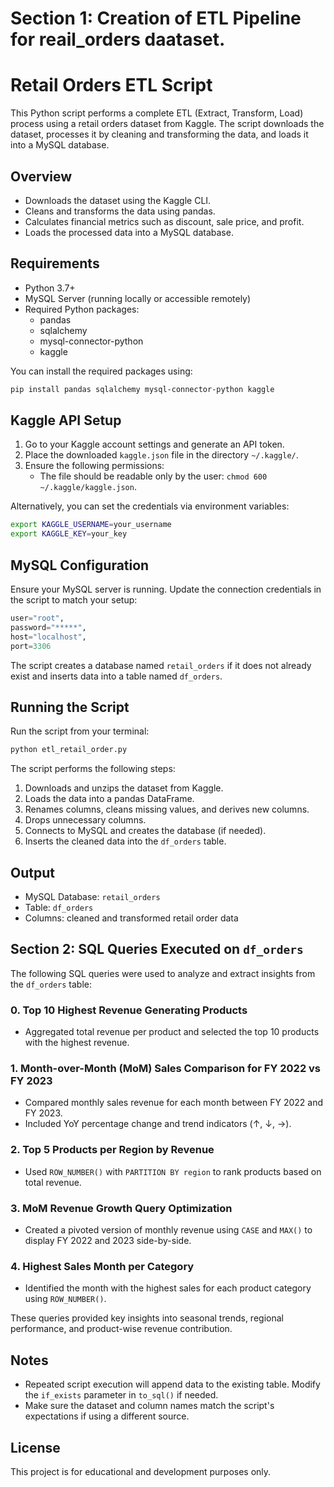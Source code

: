 # Section 1: Creation of ETL Pipeline for reail_orders daataset.

# Retail Orders ETL Script

This Python script performs a complete ETL (Extract, Transform, Load) process using a retail orders dataset from Kaggle. The script downloads the dataset, processes it by cleaning and transforming the data, and loads it into a MySQL database.

## Overview

- Downloads the dataset using the Kaggle CLI.
- Cleans and transforms the data using pandas.
- Calculates financial metrics such as discount, sale price, and profit.
- Loads the processed data into a MySQL database.

## Requirements

- Python 3.7+
- MySQL Server (running locally or accessible remotely)
- Required Python packages:
  - pandas
  - sqlalchemy
  - mysql-connector-python
  - kaggle

You can install the required packages using:

```bash
pip install pandas sqlalchemy mysql-connector-python kaggle
```

## Kaggle API Setup

1. Go to your Kaggle account settings and generate an API token.
2. Place the downloaded `kaggle.json` file in the directory `~/.kaggle/`.
3. Ensure the following permissions:
   - The file should be readable only by the user: `chmod 600 ~/.kaggle/kaggle.json`.

Alternatively, you can set the credentials via environment variables:

```bash
export KAGGLE_USERNAME=your_username
export KAGGLE_KEY=your_key
```

## MySQL Configuration

Ensure your MySQL server is running. Update the connection credentials in the script to match your setup:

```python
user="root",
password="*****",
host="localhost",
port=3306
```

The script creates a database named `retail_orders` if it does not already exist and inserts data into a table named `df_orders`.

## Running the Script

Run the script from your terminal:

```bash
python etl_retail_order.py
```

The script performs the following steps:

1. Downloads and unzips the dataset from Kaggle.
2. Loads the data into a pandas DataFrame.
3. Renames columns, cleans missing values, and derives new columns.
4. Drops unnecessary columns.
5. Connects to MySQL and creates the database (if needed).
6. Inserts the cleaned data into the `df_orders` table.

## Output

- MySQL Database: `retail_orders`
- Table: `df_orders`
- Columns: cleaned and transformed retail order data

## Section 2: SQL Queries Executed on `df_orders`

The following SQL queries were used to analyze and extract insights from the `df_orders` table:

### 0. Top 10 Highest Revenue Generating Products
- Aggregated total revenue per product and selected the top 10 products with the highest revenue.

### 1. Month-over-Month (MoM) Sales Comparison for FY 2022 vs FY 2023
- Compared monthly sales revenue for each month between FY 2022 and FY 2023.
- Included YoY percentage change and trend indicators (↑, ↓, →).

### 2. Top 5 Products per Region by Revenue
- Used `ROW_NUMBER()` with `PARTITION BY region` to rank products based on total revenue.

### 3. MoM Revenue Growth Query Optimization
- Created a pivoted version of monthly revenue using `CASE` and `MAX()` to display FY 2022 and 2023 side-by-side.

### 4. Highest Sales Month per Category
- Identified the month with the highest sales for each product category using `ROW_NUMBER()`.

These queries provided key insights into seasonal trends, regional performance, and product-wise revenue contribution.

## Notes

- Repeated script execution will append data to the existing table. Modify the `if_exists` parameter in `to_sql()` if needed.
- Make sure the dataset and column names match the script's expectations if using a different source.

## License

This project is for educational and development purposes only.

